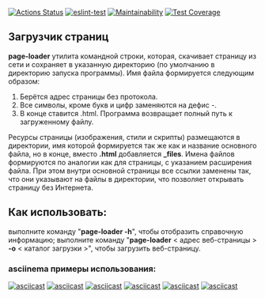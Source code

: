 [![Actions Status](https://github.com/PVArech/backend-project-lvl3/workflows/hexlet-check/badge.svg)](https://github.com/PVArech/backend-project-lvl3/actions)
[![eslint-test](https://github.com/PVArech/backend-project-lvl3/actions/workflows/main.yml/badge.svg)](https://github.com/PVArech/backend-project-lvl3/actions/workflows/main.yml)
[![Maintainability](https://api.codeclimate.com/v1/badges/60cb04f65fbf108f8b9d/maintainability)](https://codeclimate.com/github/PVArech/backend-project-lvl3/maintainability)
[![Test Coverage](https://api.codeclimate.com/v1/badges/60cb04f65fbf108f8b9d/test_coverage)](https://codeclimate.com/github/PVArech/backend-project-lvl3/test_coverage)


## Загрузчик страниц

**page-loader** утилита командной строки, которая, скачивает страницу из сети и сохраняет в указанную директорию (по умолчанию в директорию запуска программы). 
Имя файла формируется следующим образом:
 1. Берётся адрес страницы без протокола.
 2. Все символы, кроме букв и цифр заменяются на дефис -.
 3. В конце ставится .html.
 Программа возвращает полный путь к загруженному файлу.
  
Ресурсы страницы (изображения, стили и скрипты) размещаются в директории, имя которой формируется так же как и название основного файла, но в конце, вместо **.html** добавляется **_files**. Имена файлов формируются по аналогии как для страницы, с указанием расширения файла. При этом внутри основной страницы все ссылки заменены так, что они указывают на файлы в директории, что позволяет открывать страницу без Интернета.

## Как использовать:
выполните команду "**page-loader -h**", чтобы отобразить справочную информацию;
выполните команду "**page-loader** < адрес веб-страницы > **-o** < каталог загрузки >", чтобы загрузить веб-страницу.


### asciinema примеры использования:
[![asciicast](https://asciinema.org/a/mrIhovXJiTDJQ0yojGfOcXNDh.svg)](https://asciinema.org/a/mrIhovXJiTDJQ0yojGfOcXNDh)
[![asciicast](https://asciinema.org/a/k7Fn77L1ONehGjNjZpydVb5CY.svg)](https://asciinema.org/a/k7Fn77L1ONehGjNjZpydVb5CY)
[![asciicast](https://asciinema.org/a/oltVKM9IMfv9oLcTStcjZVSr4.svg)](https://asciinema.org/a/oltVKM9IMfv9oLcTStcjZVSr4)
[![asciicast](https://asciinema.org/a/z1UQ92wq9KI031XydC163z9Xq.svg)](https://asciinema.org/a/z1UQ92wq9KI031XydC163z9Xq)
[![asciicast](https://asciinema.org/a/x2l4OYe78SfYaJrUY9dxIA0MX.svg)](https://asciinema.org/a/x2l4OYe78SfYaJrUY9dxIA0MX)
[![asciicast](https://asciinema.org/a/1qwnBiqjXldNo85zHGwkbXkm8.svg)](https://asciinema.org/a/1qwnBiqjXldNo85zHGwkbXkm8)

